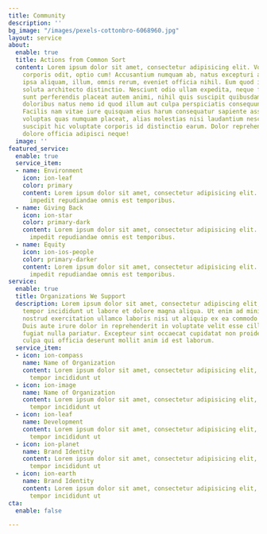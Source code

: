 ```yaml
---
title: Community
description: ''
bg_image: "/images/pexels-cottonbro-6068960.jpg"
layout: service
about:
  enable: true
  title: Actions from Common Sort
  content: Lorem ipsum dolor sit amet, consectetur adipisicing elit. Voluptate soluta
    corporis odit, optio cum! Accusantium numquam ab, natus excepturi architecto earum
    ipsa aliquam, illum, omnis rerum, eveniet officia nihil. Eum quod iure nulla,
    soluta architecto distinctio. Nesciunt odio ullam expedita, neque fugit maiores
    sunt perferendis placeat autem animi, nihil quis suscipit quibusdam ut reiciendis
    doloribus natus nemo id quod illum aut culpa perspiciatis consequuntur tempore?
    Facilis nam vitae iure quisquam eius harum consequatur sapiente assumenda, officia
    voluptas quas numquam placeat, alias molestias nisi laudantium nesciunt perspiciatis
    suscipit hic voluptate corporis id distinctio earum. Dolor reprehenderit fuga
    dolore officia adipisci neque!
  image: ''
featured_service:
  enable: true
  service_item:
  - name: Environment
    icon: ion-leaf
    color: primary
    content: Lorem ipsum dolor sit amet, consectetur adipisicing elit. Saepe enim
      impedit repudiandae omnis est temporibus.
  - name: Giving Back
    icon: ion-star
    color: primary-dark
    content: Lorem ipsum dolor sit amet, consectetur adipisicing elit. Saepe enim
      impedit repudiandae omnis est temporibus.
  - name: Equity
    icon: ion-ios-people
    color: primary-darker
    content: Lorem ipsum dolor sit amet, consectetur adipisicing elit. Saepe enim
      impedit repudiandae omnis est temporibus.
service:
  enable: true
  title: Organizations We Support
  description: Lorem ipsum dolor sit amet, consectetur adipiscing elit, sed do eiusmod
    tempor incididunt ut labore et dolore magna aliqua. Ut enim ad minim veniam, quis
    nostrud exercitation ullamco laboris nisi ut aliquip ex ea commodo consequat.
    Duis aute irure dolor in reprehenderit in voluptate velit esse cillum dolore eu
    fugiat nulla pariatur. Excepteur sint occaecat cupidatat non proident, sunt in
    culpa qui officia deserunt mollit anim id est laborum.
  service_item:
  - icon: ion-compass
    name: Name of Organization
    content: Lorem ipsum dolor sit amet, consectetur adipisicing elit, sed do eiusmod
      tempor incididunt ut
  - icon: ion-image
    name: Name of Organization
    content: Lorem ipsum dolor sit amet, consectetur adipisicing elit, sed do eiusmod
      tempor incididunt ut
  - icon: ion-leaf
    name: Development
    content: Lorem ipsum dolor sit amet, consectetur adipisicing elit, sed do eiusmod
      tempor incididunt ut
  - icon: ion-planet
    name: Brand Identity
    content: Lorem ipsum dolor sit amet, consectetur adipisicing elit, sed do eiusmod
      tempor incididunt ut
  - icon: ion-earth
    name: Brand Identity
    content: Lorem ipsum dolor sit amet, consectetur adipisicing elit, sed do eiusmod
      tempor incididunt ut
cta:
  enable: false

---
```

